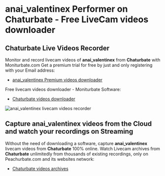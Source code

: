 # anai_valentinex Performer on Chaturbate - Free LiveCam videos downloader

## Chaturbate Live Videos Recorder

Monitor and record livecam videos of **anai_valentinex** from **Chaturbate** with Moniturbate.com
Get a premium trial for free by just and only registering with your Email address:
* [anai_valentinex Premium videos downloader](https://moniturbate.com/request-demo-licence-key.html)

Free livecam videos downloader - Moniturbate Software:
* [Chaturbate videos downloader](https://moniturbate.com/moniturbate-download-software.html)

![anai_valentinex livecam videos recorder](https://peachurnet.com/templates/moniturbate-software.png)


## Capture anai_valentinex videos from the Cloud and watch your recordings on Streaming

Without the need of downloading a software, capture **anai_valentinex** livecam videos from **Chaturbate** 100% online.
Watch Livecam archives from **Chaturbate** unlimitedly from thousands of existing recordings, only on Peachurbate.com and its websites network:
* [Chaturbate videos archives](https://peachurnet.com/)